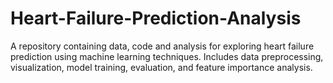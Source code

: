 # Heart-Failure-Prediction-Analysis
A repository containing data, code and analysis for exploring heart failure prediction using machine learning techniques. Includes data preprocessing, visualization, model training, evaluation, and feature importance analysis.
